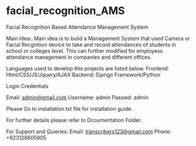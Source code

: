 # facial_recognition_AMS

Facial Recognition Based Attendance Management System

Main Idea::
  Main idea is to build a Management System that used Camera or Facial Recgnition device to take and record attendances of students in school or colleges level.
  This can further modified for employess attendance management in companies and different offices.
  
  Languages used to develop this projects are listed below.
  Frontend: Html/CSS/JS/Jquery/AJAX
  Backend: Django Framework/Python

  Login Credentials
  
  Email: admin@gmail.com
  Username: admin
  Passwd: admin


  Please Go to installation.txt file for installation guide.
  

For further details please refer to Dcoumentation Folder.


For Support and Quieries:
  Email: transcribers123@gmail.com
  Phone: +923128605905

